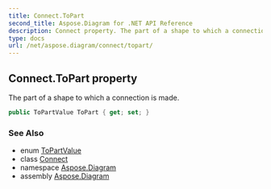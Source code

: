 ```yaml
---
title: Connect.ToPart
second_title: Aspose.Diagram for .NET API Reference
description: Connect property. The part of a shape to which a connection is made
type: docs
url: /net/aspose.diagram/connect/topart/
---
```

## Connect.ToPart property

The part of a shape to which a connection is made.

```csharp
public ToPartValue ToPart { get; set; }
```

### See Also

* enum [ToPartValue](../../topartvalue/)
* class [Connect](../)
* namespace [Aspose.Diagram](../../connect/)
* assembly [Aspose.Diagram](../../../)


